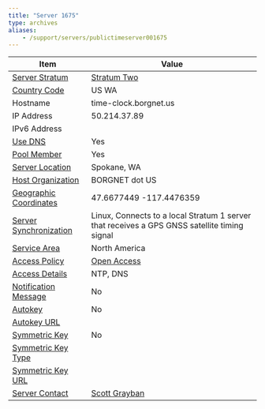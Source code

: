 ```yaml
---
title: "Server 1675"
type: archives
aliases:
    - /support/servers/publictimeserver001675
---
```


| Item | Value |
| ----- | ----- |
| [Server Stratum](/support/servers/serverstratum) | [Stratum Two](/support/servers/stratumtwotimeservers) |
| [Country Code](/support/servers/countrycode) | US WA |
| Hostname |  time-clock.borgnet.us  |
| IP Address |  50.214.37.89  |
| IPv6 Address | |
| [Use DNS](/support/servers/usedns) | Yes |
| [Pool Member](/support/servers/poolmember) | Yes |
| [Server Location](/support/servers/serverlocation) |  Spokane, WA |
| [Host Organization](/support/servers/hostorganization) | BORGNET dot US|
| [ Geographic Coordinates](/support/servers/geographiccoordinates) |  47.6677449 -117.4476359  |
| [Server Synchronization](/support/servers/serversynchronization) |  Linux, Connects to a local Stratum 1 server that receives a GPS GNSS satellite timing signal |
| [Service Area](/support/servers/servicearea) |  North America |
| [Access Policy](/support/servers/accesspolicy) | [Open Access](/support/servers/openaccess) |
| [Access Details](/support/servers/accessdetails) |  NTP, DNS  |
| [Notification Message](/support/servers/notificationmessage) | No |
| [Autokey](/support/servers/autokey) | No |
| [Autokey URL](/support/servers/autokeyurl) | |
| [Symmetric Key](/support/servers/symmetrickey) | No |
| [Symmetric Key Type](/support/servers/symmetrickeytype) | |
| [Symmetric Key URL](/support/servers/symmetrickeyurl) | |
| [Server Contact](/support/servers/servercontact) | [Scott Grayban](mailto:sgrayban@gmail.com) |